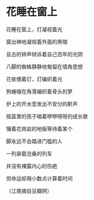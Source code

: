 # 花睡在窗上

花睡在窗上，灯凝视着光 

窗出神地凝视着外面的黑暗 

亘古的钟声倾诉着自己百年的光阴 

八脚的蜘蛛静静地匍匐在墙角思想 

花依偎着灯，灯编织着光 

狗蜷缩在角落编织着骨头的梦 

炉上的开水壶发出不安分的鼾声 

摇篮里的孩子唱着咿咿呀呀的成长歌 

镶着花岗岩的地板等待着某个 

脚永远不会踏进门槛的人 

一列承载沧桑的列车 

并没有裸露内心的伤疤 

但命运却用小数点计算着时间 

（江南摘自豆瓣网）